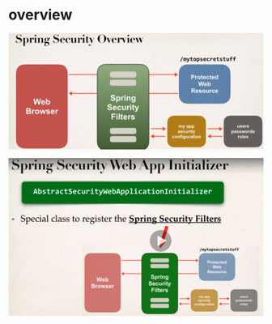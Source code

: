 # overview

![](../.gitbook/assets/image%20%28182%29.png)

![](../.gitbook/assets/image%20%28174%29.png)

